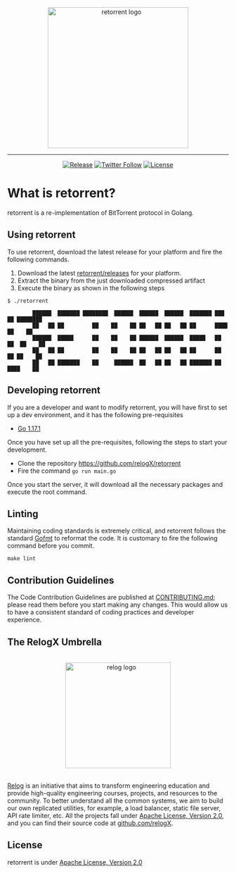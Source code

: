 <div align="center">
<img  width="320"  src="https://user-images.githubusercontent.com/4745789/182104882-ebdc05d2-26e7-4535-ad74-5ec447ff2f3a.png" align="center"  alt="retorrent logo" />

---------------------------------------

[![Release](https://img.shields.io/github/release/relogX/retorrent/all.svg)](https://github.com/relogX/retorrent/releases)
[![Twitter Follow](https://img.shields.io/twitter/follow/relog_x.svg?label=Follow&style=social)](https://twitter.com/intent/follow?screen_name=relog_x)
[![License](https://img.shields.io/github/license/relogX/retorrent.svg)](LICENSE)

</div>

#  What is retorrent?

retorrent is a re-implementation of BitTorrent protocol in Golang.

##  Using retorrent

To use retorrent, download the latest release for your platform and fire the following commands.

 1. Download the latest [retorrent/releases](https://github.com/relogX/retorrent/releases) for your platform.
 2. Extract the binary from the just downloaded compressed artifact
 3. Execute the binary as shown in the following steps

```
$ ./retorrent

        ██████  ███████ ████████  ██████  ██████  ██████  ███████ ███    ██ ████████ 
        ██   ██ ██         ██    ██    ██ ██   ██ ██   ██ ██      ████   ██    ██    
        ██████  █████      ██    ██    ██ ██████  ██████  █████   ██ ██  ██    ██    
        ██   ██ ██         ██    ██    ██ ██   ██ ██   ██ ██      ██  ██ ██    ██    
        ██   ██ ███████    ██     ██████  ██   ██ ██   ██ ███████ ██   ████    ██    
```

##  Developing retorrent

If you are a developer and want to modify retorrent, you will have first to set up a dev environment, and it has the following pre-requisites

- [Go 1.17.1](https://golang.org/)

Once you have set up all the pre-requisites, following the steps to start your development.

- Clone the repository https://github.com/relogX/retorrent
- Fire the command `go run main.go`

Once you start the server, it will download all the necessary packages and execute the root command.

##  Linting

Maintaining coding standards is extremely critical, and retorrent follows the standard [Gofmt](https://pkg.go.dev/cmd/gofmt) to reformat the code. It is customary to fire the following command before you commit.

```
make lint
```

##  Contribution Guidelines

The Code Contribution Guidelines are published at [CONTRIBUTING.md](https://github.com/relogX/retorrent/blob/master/CONTRIBUTING.md); please read them before you start making any changes. This would allow us to have a consistent standard of coding practices and developer experience.

##  The RelogX Umbrella
<div align="center">
<br />
<img  width="240"  src="https://user-images.githubusercontent.com/4745789/133601178-711aa4eb-f836-4e93-a554-22006648f75f.png" align="center"  alt="relog logo" />
<br />
<br />
</div>

[Relog](https://relog.in) is an initiative that aims to transform engineering education and provide high-quality engineering courses, projects, and resources to the community. To better understand all the common systems, we aim to build our own replicated utilities, for example, a load balancer, static file server, API rate limiter, etc. All the projects fall under [Apache License, Version 2.0](http://www.apache.org/licenses/LICENSE-2.0), and you can find their source code at [github.com/relogX](https://github.com/relogX).

##  License
retorrent is under [Apache License, Version 2.0](http://www.apache.org/licenses/LICENSE-2.0)
